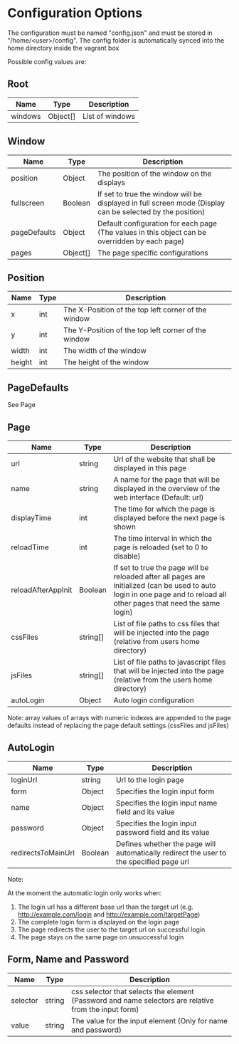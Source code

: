 Configuration Options
=====================

The configuration must be named "config.json" and must be stored in "/home/\<user>/config".
The config folder is automatically synced into the home directory inside the vagrant box

Possible config values are:

Root
----

| Name    | Type     | Description
|---------|----------|------------------
| windows | Object[] | List of windows |


Window
------

| Name         | Type      | Description
|--------------|-----------|-----------------------------------------------------------------------------------------------------------|
| position     | Object    | The position of the window on the displays                                                                |
| fullscreen   | Boolean   | If set to true the window will be displayed in full screen mode (Display can be selected by the position) |
| pageDefaults | Object    | Default configuration for each page (The values in this object can be overridden by each page)            |
| pages        | Object[] | The page specific configurations                                                                          |


Position
--------

| Name   | Type | Description
|--------|------|-----------------------------------------------------|
| x      | int  | The X-Position of the top left corner of the window |
| y      | int  | The Y-Position of the top left corner of the window |
| width  | int  | The width of the window                             |
| height | int  | The height of the window                            |


PageDefaults
------------

See Page


Page
----

| Name               | Type     | Description
|--------------------|----------|-------------------------------------------------------------------------------------------------------------------------------------------------------------------------|
| url                | string   | Url of the website that shall be displayed in this page                                                                                                                 |
| name               | string   | A name for the page that will be displayed in the overview of the web interface (Default: url)                                                                          |
| displayTime        | int      | The time for which the page is displayed before the next page is shown                                                                                                  |
| reloadTime         | int      | The time interval in which the page is reloaded (set to 0 to disable)                                                                                                   |
| reloadAfterAppInit | Boolean  | If set to true the page will be reloaded after all pages are initialized (can be used to auto login in one page and to reload all other pages that need the same login) |
| cssFiles           | string[] | List of file paths to css files that will be injected into the page (relative from users home directory)                                                                |
| jsFiles            | string[] | List of file paths to javascript files that will be injected into the page (relative from the users home directory)                                                     |
| autoLogin          | Object   | Auto login configuration                                                                                                                                                |


Note: array values of arrays with numeric indexes are appended to the page defaults instead of replacing the page default settings (cssFiles and jsFiles)


AutoLogin
---------

| Name               | Type    | Description
|--------------------|---------|-----------------------------------------------------------------------------------------|
| loginUrl           | string  | Url to the login page                                                                   |
| form               | Object  | Specifies the login input form                                                          |
| name               | Object  | Specifies the login input name field and its value                                      |
| password           | Object  | Specifies the login input password field and its value                                  |
| redirectsToMainUrl | Boolean | Defines whether the page will automatically redirect the user to the specified page url |


Note:

At the moment the automatic login only works when:
1. The login url has a different base url than the target url (e.g. http://example.com/login and http://example.com/targetPage)
2. The complete login form is displayed on the login page
3. The page redirects the user to the target url on successful login
4. The page stays on the same page on unsuccessful login


Form, Name and Password
-----------------------

| Name               | Type    | Description
|--------------------|---------|------------------------------------------------------------------------------------------------------|
| selector           | string  | css selector that selects the element (Password and name selectors are relative from the input form) |
| value              | string  | The value for the input element (Only for name and password)                                         |
